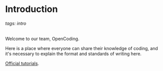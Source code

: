 # Introduction

###### tags: intro

Welcome to our team, OpenCoding.

Here is a place where everyone can share their knowledge of coding, and it's necessary to explain the format and standards of writing here.

[Official tutorials](https://hackmd.io/c/tutorials-tw/%2Fs%2Ftutorials-tw).
